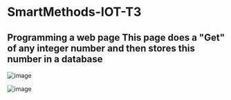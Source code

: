 # SmartMethods-IOT-T3
## Programming a web page This page does a "Get" of any integer number and then stores this number in a database
![image](https://user-images.githubusercontent.com/109203173/185491197-05c8c40b-22d5-4023-baf9-b167412486b6.png)

![image](https://user-images.githubusercontent.com/109203173/185491062-95341159-4c85-4405-be27-53ce433d9df0.png)
